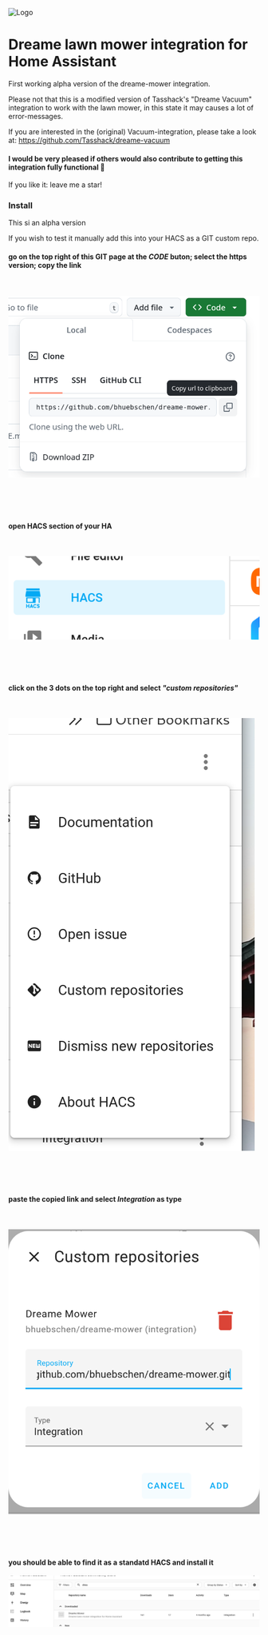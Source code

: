 ![Logo](https://raw.githubusercontent.com/Tasshack/dreame-vacuum/dev/docs/media/logo.png)

# Dreame lawn mower integration for Home Assistant

First working alpha version of the dreame-mower integration.

Please not that this is a modified version of Tasshack's "Dreame Vacuum" integration to work with the lawn mower, in this state it may causes a lot of error-messages.

If you are interested in the (original) Vacuum-integration, please take a look at: https://github.com/Tasshack/dreame-vacuum

#### I would be very pleased if others would also contribute to getting this integration fully functional 👀

If you like it: leave me a star!

### Install 

This si an alpha version

If you wish to test it manually add this into your HACS as a GIT custom repo.


#### go on the top right of this GIT page at the _**CODE**_  buton; select the https version; copy the link <br><br><br>


![Step00](https://github.com/larieu/dreame-mower/blob/main/Install_Step00.png)

<br><br><br>
#### open HACS section of your HA <br><br><br>


   
![Step01](https://github.com/larieu/dreame-mower/blob/main/Install_Step01.png)

<br><br><br>
#### click on the 3 dots on the top right and select _**"custom repositories"**_ <br><br><br>



![Step02](https://github.com/larieu/dreame-mower/blob/main/Install_Step02.png)

<br><br><br>
#### paste the copied link and select _**Integration**_ as type <br><br><br>

![Step03](https://github.com/larieu/dreame-mower/blob/main/Install_step03.png)

<br><br><br>
#### you should be able to find it as a standatd HACS and install it

![Step04](https://github.com/larieu/dreame-mower/blob/main/Install_Step04.png)

